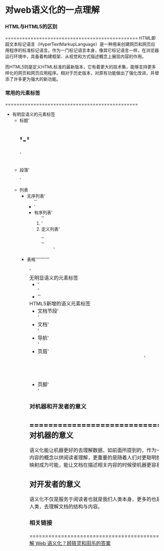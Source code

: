# 对web语义化的一点理解

### HTML与HTML5的区别
===============================================
HTML即超文本标记语言（HyperTextMarkupLanguage）是一种用来创建网页和网页应用程序的标准标记语言。作为一门标记语言本身，像其它标记语言一样，在浏览器运行环境中，具备着构建框架、从视觉和方式描述概念上展现内容的作用。

而HTML5则是定义HTML标准的最新版本，它有着更大的技术集，能够支持更多样化的网页和网页应用程序。相对于历史版本，对原有功能做出了强化改进，并增添了许多更为强大的新功能。

### 常用的元素标签
===============================================
* 有明显语义的元素标签
	* 标题'<h1>'-'<h6>'
	* 段落'<p>'
	* 列表
		* 无序列表'<ul>''<li>'
		* 有序列表'<ol>''<li>'
		* 定义列表'<dl>''<dt>''<dd>'
	* 表格'<table>''<thead>''<tbody>''<tfoot>''<tr>''<td>'
* 无明显语义的元素标签
	* '<div>'
	* '<span>'	
* HTML5新增的语义元素标签
 	* 文档节段'<section>'
 	* 文档'<article>'
 	* 导航'<nav>'
 	* 页眉'<header>'
 	* 页脚'<footer>'

### 对机器和开发者的意义
===============================================
对机器的意义
-----------------------------------------------
语义化能让机器更好的去理解数据，如前面所提到的，作为一门标记语言本身，标签的作用除了抽象出内容的概念以供阅读者理解，更重要的是随着人们对更聪明搜索引擎的要求，需要让数据和表述本体的映射成为可能，能让文档在描述相关内容的时候使机器更容易理解和解析结构。

对开发者的意义
-----------------------------------------------
语义化不仅是服务于阅读者也就是我们人类本身，更多的也是在提升机器的解析能力，使之越来越接近人类，去理解文档的结构与内容。

### 相关链接
===============================================
[HTML](https://en.wikipedia.org/wiki/HTML)
[标记语言](https://en.wikipedia.org/wiki/Markup_language)
[HTML5](https://developer.mozilla.org/zh-CN/docs/Web/Guide/HTML/HTML5)
[如何理解 Web 语义化？顾轶灵和田乐的答案](https://www.zhihu.com/question/20455165)
